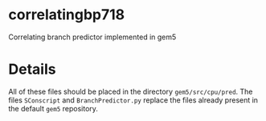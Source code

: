 # correlatingbp718
Correlating branch predictor implemented in gem5

# Details
All of these files should be placed in the directory `gem5/src/cpu/pred`.
The files `SConscript` and `BranchPredictor.py` replace the files already present in the default `gem5` repository.
